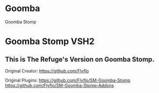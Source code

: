 # Goomba
Goomba Stomp
# Goomba Stomp VSH2
## This is The Refuge's Version on Goomba Stomp.

Original Creator: https://github.com/Flyflo<br>  

Original Plugins:
https://github.com/Flyflo/SM-Goomba-Stomp <br>
https://github.com/Flyflo/SM-Goomba-Stomp-Addons